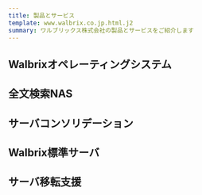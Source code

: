 ```yaml
---
title: 製品とサービス
template: www.walbrix.co.jp.html.j2
summary: ワルブリックス株式会社の製品とサービスをご紹介します
---
```


## Walbrixオペレーティングシステム

## 全文検索NAS

## サーバコンソリデーション

## Walbrix標準サーバ

## サーバ移転支援
